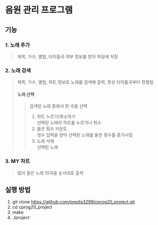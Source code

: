 # 음원 관리 프로그램
## 기능
### 1. 노래 추가
> 제목, 가수, 앨범, 타이틀곡 여부 정보를 받아 파일에 저장
### 2. 노래 검색
> 제목, 가수, 앨범, 하트 정보로 노래를 검색해 출력, 항상 타이틀곡부터 정렬됨
> #### 노래 선택
>> 검색된 노래 중에서 한 곡을 선택
>> 1. 하트 누르기/취소하기  
>> 선택된 노래의 하트를 누르거나 취소
>> 2. 들은 횟수 카운트  
>> 정수 입력을 받아 선택된 노래를 들은 횟수를 증가시킴
>> 3. 노래 삭제  
>> 선택된 노래 
### 3. MY 차트
> 많이 들은 노래 10곡을 순서대로 출력

## 실행 방법
1. git clone https://github.com/predis3299/cprog20_project.git
2. cd cprog20_project
3. make
4. ./project
